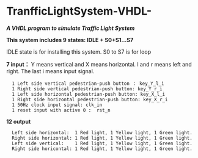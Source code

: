 # TranfficLightSystem-VHDL-

***A VHDL program to simulate Traffic Light System***

**This system includes 9 states: IDLE + S0+S1...S7**

IDLE state is for installing this system.
S0 to S7 is for loop

**7 input：**
      Y means vertical and X means horizontal.
      l and r means left and right.
      The last i means input signal.
      
      1 Left side vertical pedestrian-push button ： key_Y_l_i
      1 Right side vertical pedestrian-push button: key_Y_r_i
      1 Left side horizontal pedestrian-push button: key_X_l_i
      1 Right side horizontal pedestrian-push button: key_X_r_i
      1 50Hz clock input signal: clk_in 
      1 reset input with active 0 :  rst_n   

**12 output**

      Left side horizontal:  1 Red light, 1 Yellow light, 1 Green light.
      Right side horizontal: 1 Red light, 1 Yellow light, 1 Green light.
      Left side vertical:    1 Red light, 1 Yellow light, 1 Green light.
      Right side horicontal: 1 Red light, 1 Yellow light, 1 Green light.
